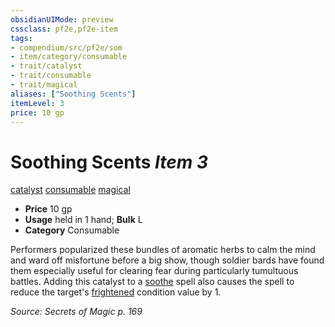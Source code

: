 ```yaml
---
obsidianUIMode: preview
cssclass: pf2e,pf2e-item
tags:
- compendium/src/pf2e/som
- item/category/consumable
- trait/catalyst
- trait/consumable
- trait/magical
aliases: ["Soothing Scents"]
itemLevel: 3
price: 10 gp
---
```

# Soothing Scents *Item 3*  
[catalyst](../../../rules/traits/catalyst-som.md)  [consumable](../../../rules/traits/consumable.md)  [magical](../../../rules/traits/magical.md)  

- **Price** 10 gp
- **Usage** held in 1 hand; **Bulk** L
- **Category** Consumable

Performers popularized these bundles of aromatic herbs to calm the mind and ward off misfortune before a big show, though soldier bards have found them especially useful for clearing fear during particularly tumultuous battles. Adding this catalyst to a [soothe](../../spells/soothe.md) spell also causes the spell to reduce the target's [frightened](../../../rules/conditions.md#Frightened) condition value by 1.

*Source: Secrets of Magic p. 169*